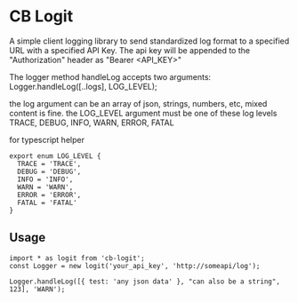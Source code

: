 # CB Logit

A simple client logging library to send standardized log format to a specified URL with a specified API Key. The api key will be appended to the "Authorization" header as "Bearer <API_KEY>"

The logger method handleLog accepts two arguments:
Logger.handleLog([..logs], LOG_LEVEL);

the log argument can be an array of json, strings, numbers, etc, mixed content is fine. 
the LOG_LEVEL argument must be one of these log levels TRACE, DEBUG, INFO, WARN, ERROR, FATAL

for typescript helper
```
export enum LOG_LEVEL {
  TRACE = 'TRACE',
  DEBUG = 'DEBUG',
  INFO = 'INFO',
  WARN = 'WARN',
  ERROR = 'ERROR',
  FATAL = 'FATAL'
}
```

## Usage

```
import * as logit from 'cb-logit';
const Logger = new logit('your_api_key', 'http://someapi/log');

Logger.handleLog([{ test: 'any json data' }, "can also be a string", 123], 'WARN');
```